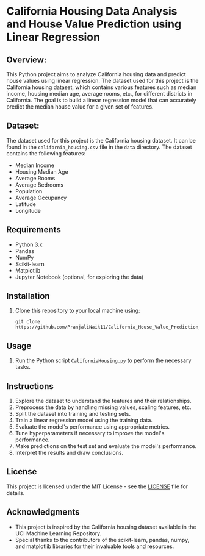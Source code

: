 # California Housing Data Analysis and House Value Prediction using Linear Regression

## Overview:
This Python project aims to analyze California housing data and predict house values using linear regression. The dataset used for this project is the California housing dataset, which contains various features such as median income, housing median age, average rooms, etc., for different districts in California. The goal is to build a linear regression model that can accurately predict the median house value for a given set of features.

## Dataset:
The dataset used for this project is the California housing dataset. It can be found in the `california_housing.csv` file in the `data` directory. The dataset contains the following features:
- Median Income
- Housing Median Age
- Average Rooms
- Average Bedrooms
- Population
- Average Occupancy
- Latitude
- Longitude

## Requirements
- Python 3.x
- Pandas
- NumPy
- Scikit-learn
- Matplotlib
- Jupyter Notebook (optional, for exploring the data)

## Installation
1. Clone this repository to your local machine using:
   ```
   git clone https://github.com/PranjaliNaik11/California_House_Value_Prediction_Linear_Regression.git
   ```

## Usage
1. Run the Python script `CaliforniaHousing.py` to perform the necessary tasks.

## Instructions
1. Explore the dataset to understand the features and their relationships.
2. Preprocess the data by handling missing values, scaling features, etc.
3. Split the dataset into training and testing sets.
4. Train a linear regression model using the training data.
5. Evaluate the model's performance using appropriate metrics.
6. Tune hyperparameters if necessary to improve the model's performance.
7. Make predictions on the test set and evaluate the model's performance.
8. Interpret the results and draw conclusions.

## License
This project is licensed under the MIT License - see the [LICENSE](LICENSE) file for details.

## Acknowledgments
- This project is inspired by the California housing dataset available in the UCI Machine Learning Repository.
- Special thanks to the contributors of the scikit-learn, pandas, numpy, and matplotlib libraries for their invaluable tools and resources.

